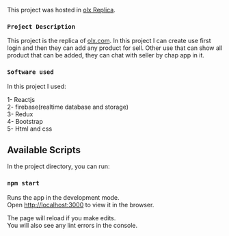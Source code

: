 This project was hosted in [olx Replica](www.olx-clone-react-2f5ec.web.app).

### `Project Description`

This project is the replica of [olx.com](olx.com). In this project I can create use first login and then they can add any product for sell.
Other use that can show all product that can be added, they can chat with seller by chap app in it.

### `Software used`

In this project I used:

1- Reactjs <br />
2- firebase(realtime database and storage) <br />
3- Redux <br />
4- Bootstrap <br />
5- Html and css <br />

## Available Scripts

In the project directory, you can run:

### `npm start`

Runs the app in the development mode.<br />
Open [http://localhost:3000](http://localhost:3000) to view it in the browser.

The page will reload if you make edits.<br />
You will also see any lint errors in the console.










